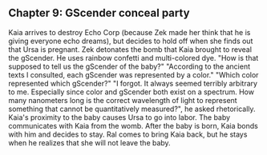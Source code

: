 ## Chapter 9: GScender conceal party

Kaia arrives to destroy Echo Corp (because Zek made her think that he is giving
everyone echo dreams), but decides to hold off when she finds out that Ursa is
pregnant. Zek detonates the bomb that Kaia brought to reveal the gScender. He
uses rainbow confetti and multi-colored dye. "How is that supposed to tell us
the gScender of the baby?" "According to the ancient texts I consulted, each
gScender was represented by a color." "Which color represented which gScender?" "I
forgot. It always seemed terribly arbitrary to me. Especially since color and
gScender both exist on a spectrum. How many nanometers long is the correct wavelength
of light to represent something that cannot be quantitatively measured?", he
asked rhetorically. Kaia's proximity to the baby causes Ursa to go into labor.
The baby communicates with Kaia from the womb. After the baby is born, Kaia
bonds with him and decides to stay. Ral comes to bring Kaia back, but he stays
when he realizes that she will not leave the baby.
